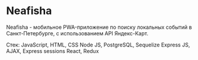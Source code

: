 # Neafisha
Neafisha - мобильное PWA-приложение по поиску локальных событий в Санкт-Петербурге, с использованием API Яндекс-Карт.

Стек:
JavaScript, HTML, CSS
Node JS, PostgreSQL, Sequelize
Express JS, AJAX, Express sessions
React, Redux

